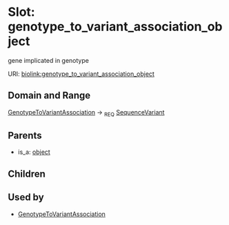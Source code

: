 
# Slot: genotype_to_variant_association_object


gene implicated in genotype

URI: [biolink:genotype_to_variant_association_object](https://w3id.org/biolink/vocab/genotype_to_variant_association_object)


## Domain and Range

[GenotypeToVariantAssociation](GenotypeToVariantAssociation.md) &#8594;  <sub>REQ</sub> [SequenceVariant](SequenceVariant.md)

## Parents

 *  is_a: [object](object.md)

## Children


## Used by

 * [GenotypeToVariantAssociation](GenotypeToVariantAssociation.md)
